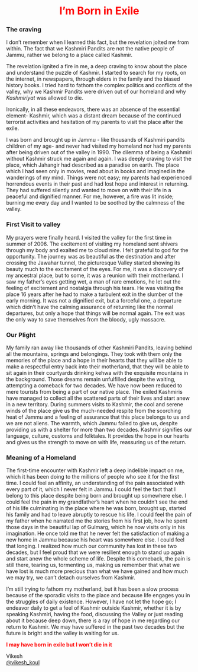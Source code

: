 #                  <center>  <span style="color:rgb(255,0,0)"> I’m Born in Exile </span> </center>

### The craving
I don’t remember when I learned this fact, but the revelation jolted me from within. The fact that we Kashmiri Pandits are not the native people of Jammu, rather we belong to a place called Kashmir. 

The revelation ignited a fire in me, a deep craving to know about the place and understand the puzzle of Kashmir. I started to search for my roots, on the internet, in newspapers, through elders in the family and the biased history books. I tried hard to fathom the complex politics and conflicts of the valley, why we Kashmir Pandits were driven out of our homeland and why *Kashmiriyat* was allowed to die. 

Ironically, in all these endeavors, there was an absence of the essential element- Kashmir, which was a distant dream because of the continued terrorist activities and hesitation of my parents to visit the place after the exile. 

I was born and brought up in Jammu - like thousands of Kashmiri pandits children of my age- and never had visited my homeland nor had my parents after being driven out of the valley in 1990. The dilemma of being a Kashmiri without Kashmir struck me again and again. I was deeply craving to visit the place, which Jahangir had described as a paradise on earth. The place which I had seen only in movies, read about in books and imagined in the wanderings of my mind. Things were not easy; my parents had experienced horrendous events in their past and had lost hope and interest in returning. They had suffered silently and wanted to move on with their life in a peaceful and dignified manner. For me, however, a fire was lit inside; burning me every day and I wanted to be soothed by the calmness of the valley. 

### First Visit to valley
My prayers were finally heard. I visited the valley for the first time in summer of 2006. The excitement of visiting my homeland sent shivers through my body and exalted me to cloud nine. I felt grateful to god for the opportunity. The journey was as beautiful as the destination and after crossing the Jawahar tunnel, the picturesque Valley started showing its beauty much to the excitement of the eyes. For me, it was a discovery of my ancestral place, but to some, it was a reunion with their motherland. I saw my father’s eyes getting wet, a man of rare emotions, he let out the feeling of excitement and nostalgia through his tears. He was visiting the place 16 years after he had to make a turbulent exit in the slumber of the early morning. It was not a dignified exit, but a forceful one, a departure which didn’t have the calming assurance of returning like the normal departures, but only a hope that things will be normal again. The exit was the only way to save themselves from the bloody, ugly massacre. 

### Our Plight
My family ran away like thousands of other Kashmiri Pandits, leaving behind all the mountains, springs and belongings. They took with them only the memories of the place and a hope in their hearts that they will be able to make a respectful entry back into their motherland, that they will be able to sit again in their courtyards drinking kehwa with the exquisite mountains in the background. Those dreams remain unfulfilled despite the waiting, attempting a comeback for two decades. We have now been reduced to mere tourists from being a part of our native place. The exiled Kashmiris have managed to collect all the scattered parts of their lives and start anew in a new territory. During summers visits to Kashmir, the cool and serene winds of the place give us the much-needed respite from the scorching heat of Jammu and a feeling of assurance that this place belongs to us and we are not aliens. The warmth, which Jammu failed to give us, despite providing us with a shelter for more than two decades. Kashmir signifies our language, culture, customs and folktales. It provides the hope in our hearts and gives us the strength to move on with life, reassuring us of the return. 

### Meaning of a Homeland 
The first-time encounter with Kashmir left a deep indelible impact on me, which it has been doing to the millions of people who see it for the first time. I could feel an affinity, an understanding of the pain associated with every part of it, which I never felt in Jammu. I could feel the fact that I belong to this place despite being born and brought up somewhere else. I could feel the pain in my grandfather’s heart when he couldn’t see the end of his life culminating in the place where he was born, brought up, started his family and had to leave abruptly to rescue his life. I could feel the pain of my father when he narrated me the stories from his first job, how he spent those days in the beautiful lap of Gulmarg, which he now visits only in his imagination. He once told me that he never felt the satisfaction of making a new home in Jammu because his heart was somewhere else. I could feel that longing. I realized how much our community has lost in these two decades, but I feel proud that we were resilient enough to stand up again and start anew the whole scheme of life. Despite this comeback, the pain is still there, tearing us, tormenting us, making us remember that what we have lost is much more precious than what we have gained and how much we may try, we can’t detach ourselves from Kashmir. 

I’m still trying to fathom my motherland, but it has been a slow process because of the sporadic visits to the place and because life engages you in the struggles of daily existence. However, I have not let the hope go; I endeavor daily to get a feel of Kashmir outside Kashmir, whether it is by speaking Kashmiri, having the food, discussing the Valley or just reading about it because deep down, there is a ray of hope in me regarding our return to Kashmir. We may have suffered in the past two decades but the future is bright and the valley is waiting for us. 

<span style="color:rgb(255,0,0)"> **I may have born in exile but I won’t die in it** </span>

Vikesh  
[@vikesh_koul](https://twitter.com/vikesh_koul)
